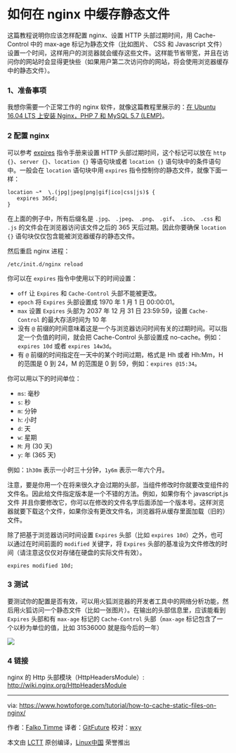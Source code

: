 如何在 nginx 中缓存静态文件
===========================

这篇教程说明你应该怎样配置 nginx、设置 HTTP 头部过期时间，用 Cache-Control 中的 max-age 标记为静态文件（比如图片、 CSS 和 Javascript 文件）设置一个时间，这样用户的浏览器就会缓存这些文件。这样能节省带宽，并且在访问你的网站时会显得更快些（如果用户第二次访问你的网站，将会使用浏览器缓存中的静态文件）。

### 1、准备事项

我想你需要一个正常工作的 nginx 软件，就像这篇教程里展示的：[在 Ubuntu 16.04 LTS 上安装 Nginx，PHP 7 和 MySQL 5.7 (LEMP)](1)。

### 2 配置 nginx

可以参考 [expires](2) 指令手册来设置 HTTP 头部过期时间，这个标记可以放在 `http {}`、`server {}`、`location {}` 等语句块或者 `location {}` 语句块中的条件语句中。一般会在 `location` 语句块中用 `expires` 指令控制你的静态文件，就像下面一样：

```
location ~*  \.(jpg|jpeg|png|gif|ico|css|js)$ {
   expires 365d;
}
```

在上面的例子中，所有后缀名是 `.jpg`、 `.jpeg`、 `.png`、 `.gif`、 `.ico`、 `.css` 和 `.js` 的文件会在浏览器访问该文件之后的 365 天后过期。因此你要确保 `location {}` 语句块仅仅包含能被浏览器缓存的静态文件。

然后重启 nginx 进程：

```
/etc/init.d/nginx reload
```

你可以在 `expires` 指令中使用以下的时间设置：

- `off` 让 `Expires` 和 `Cache-Control` 头部不能被更改。
- `epoch` 将 `Expires` 头部设置成 1970 年 1 月 1 日 00:00:01。
- `max` 设置 `Expires` 头部为 2037 年 12 月 31 日 23:59:59，设置 `Cache-Control` 的最大存活时间为 10 年
- 没有 `@` 前缀的时间意味着这是一个与浏览器访问时间有关的过期时间。可以指定一个负值的时间，就会把 Cache-Control 头部设置成 no-cache。例如：`expires 10d` 或者 `expires 14w3d`。
- 有 `@` 前缀的时间指定在一天中的某个时间过期，格式是 Hh 或者 Hh:Mm，H 的范围是 0 到 24，M 的范围是 0 到 59，例如：`expires @15:34`。

你可以用以下的时间单位：

- `ms`: 毫秒
- `s`: 秒
- `m`: 分钟
- `h`: 小时
- `d`: 天
- `w`: 星期
- `M`: 月 (30 天)
- `y`: 年 (365 天)

例如：`1h30m` 表示一小时三十分钟，`1y6m` 表示一年六个月。

注意，要是你用一个在将来很久才会过期的头部，当组件修改时你就要改变组件的文件名。因此给文件指定版本是一个不错的方法。例如，如果你有个 javascript.js 文件 并且你要修改它，你可以在修改的文件名字后面添加一个版本号。这样浏览器就要下载这个文件，如果你没有更改文件名，浏览器将从缓存里面加载（旧的）文件。

除了把基于浏览器访问时间设置 `Expires` 头部（比如 `expires 10d`）之外，也可以通过在时间前面的 `modified` 关键字，将 `Expires` 头部的基准设为文件修改的时间（请注意这仅仅对存储在硬盘的实际文件有效）。

```
expires modified 10d;
```

### 3 测试

要测试你的配置是否有效，可以用火狐浏览器的开发者工具中的网络分析功能，然后用火狐访问一个静态文件（比如一张图片）。在输出的头部信息里，应该能看到 `Expires` 头部和有 `max-age` 标记的 `Cache-Control` 头部（`max-age` 标记包含了一个以秒为单位的值，比如 31536000 就是指今后的一年）

![](https://www.howtoforge.com/images/how-to-cache-static-files-on-nginx/accept_headers.png)

### 4 链接

nginx 的 Http 头部模块（HttpHeadersModule）: <http://wiki.nginx.org/HttpHeadersModule>

--------------------------------------------------------------------------------

via: https://www.howtoforge.com/tutorial/how-to-cache-static-files-on-nginx/

作者：[Falko Timme][a]
译者：[GitFuture](https://github.com/GitFuture)
校对：[wxy](https://github.com/wxy)

本文由 [LCTT](https://github.com/LCTT/TranslateProject) 原创编译，[Linux中国](https://linux.cn/) 荣誉推出

[a]: https://www.howtoforge.com/tutorial/how-to-cache-static-files-on-nginx/
[1]: https://linux.cn/article-7551-1.html
[2]:http://nginx.org/en/docs/http/ngx_http_headers_module.html#expires
